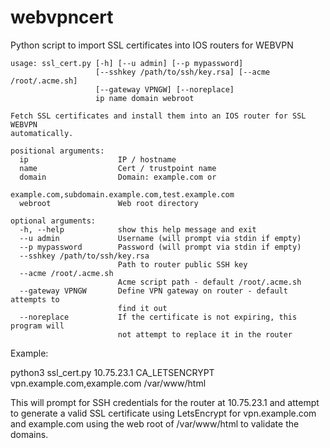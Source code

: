 # webvpncert
Python script to import SSL certificates into IOS routers for WEBVPN

```
usage: ssl_cert.py [-h] [--u admin] [--p mypassword]
                   [--sshkey /path/to/ssh/key.rsa] [--acme /root/.acme.sh]
                   [--gateway VPNGW] [--noreplace]
                   ip name domain webroot

Fetch SSL certificates and install them into an IOS router for SSL WEBVPN
automatically.

positional arguments:
  ip                    IP / hostname
  name                  Cert / trustpoint name
  domain                Domain: example.com or
                        example.com,subdomain.example.com,test.example.com
  webroot               Web root directory

optional arguments:
  -h, --help            show this help message and exit
  --u admin             Username (will prompt via stdin if empty)
  --p mypassword        Password (will prompt via stdin if empty)
  --sshkey /path/to/ssh/key.rsa
                        Path to router public SSH key
  --acme /root/.acme.sh
                        Acme script path - default /root/.acme.sh
  --gateway VPNGW       Define VPN gateway on router - default attempts to
                        find it out
  --noreplace           If the certificate is not expiring, this program will
                        not attempt to replace it in the router
```


Example:

python3 ssl_cert.py 10.75.23.1 CA_LETSENCRYPT vpn.example.com,example.com /var/www/html

This will prompt for SSH credentials for the router at 10.75.23.1 and attempt to generate a valid SSL certificate using LetsEncrypt for vpn.example.com and example.com using the web root of /var/www/html to validate the domains.
